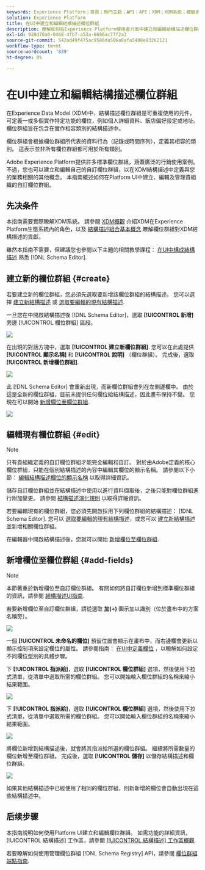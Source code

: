 ```yaml
---
keywords: Experience Platform；首頁；熱門主題；API；API；XDM；XDM系統；體驗資料模型；資料模型；ui；工作區；欄位群組；欄位群組；
solution: Experience Platform
title: 在UI中建立和編輯結構描述欄位群組
description: 瞭解如何在Experience Platform使用者介面中建立和編輯結構描述欄位群組。
exl-id: 928d70a6-0468-4fb7-a53a-6686ac77f2a3
source-git-commit: 542ad49f475ac9586da506a8afa5408e83262121
workflow-type: tm+mt
source-wordcount: '839'
ht-degree: 0%

---
```


# 在UI中建立和編輯結構描述欄位群組

在Experience Data Model (XDM)中，結構描述欄位群組是可重複使用的元件，可定義一或多個實作特定功能的欄位，例如個人詳細資料、飯店偏好設定或地址。 欄位群組旨在包含在實作相容類別的結構描述中。

欄位群組會根據欄位群組所代表的資料行為（記錄或時間序列），定義其相容的類別。 這表示並非所有欄位群組都可用於所有類別。

Adobe Experience Platform提供許多標準欄位群組，涵蓋廣泛的行銷使用案例。 不過，您也可以建立和編輯自己的自訂欄位群組，以在XDM結構描述中定義與您的業務相關的其他概念。 本指南概述如何在Platform UI中建立、編輯及管理貴組織的自訂欄位群組。

## 先决条件

本指南需要實際瞭解XDM系統。 請參閱 [XDM概觀](../../home.md) 介紹XDM在Experience Platform生態系統內的角色，以及 [結構描述組合基本概念](../../schema/composition.md) 瞭解欄位群組對XDM結構描述的貢獻。

雖然本指南不需要，但建議您也參閱以下主題的相關教學課程： [在UI中構成結構描述](../../tutorials/create-schema-ui.md) 熟悉 [!DNL Schema Editor].

## 建立新的欄位群組 {#create}

若要建立新的欄位群組，您必須先選取要新增該欄位群組的結構描述。 您可以選擇 [建立新結構描述](./schemas.md#create) 或 [選取要編輯的現有結構描述](./schemas.md#edit).

一旦您在中開啟結構描述後 [!DNL Schema Editor]，選取 **[!UICONTROL 新增]** 旁邊 [!UICONTROL 欄位群組] 區段。

![](../../images/ui/resources/field-groups/add-field-group.png)

在出現的對話方塊中，選取 **[!UICONTROL 建立新欄位群組]**. 您可以在此處提供 **[!UICONTROL 顯示名稱]** 和 **[!UICONTROL 說明]** （欄位群組）。 完成後，選取 **[!UICONTROL 新增欄位群組]**.

![](../../images/ui/resources/field-groups/create-field-group.png)

此 [!DNL Schema Editor] 會重新出現，而新欄位群組會列在左側邊欄中。 由於這是全新的欄位群組，目前未提供任何欄位給結構描述，因此畫布保持不變。 您現在可以開始 [新增欄位至欄位群組](#add-fields).

![](../../images/ui/resources/field-groups/field-group-added.png)

## 編輯現有欄位群組 {#edit}

>[!NOTE]
>
>只有貴組織定義的自訂欄位群組才能完全編輯和自訂。 對於由Adobe定義的核心欄位群組，只能在個別結構描述的內容中編輯其欄位的顯示名稱。 請參閱以下小節： [編輯結構描述欄位的顯示名稱](./schemas.md#display-names) 以取得詳細資訊。
>
>儲存自訂欄位群組並在結構描述中使用以進行資料擷取後，之後只能對欄位群組進行附加變更。 請參閱 [結構描述演化規則](../../schema/composition.md#evolution) 以取得詳細資訊。

若要編輯現有的欄位群組，您必須先開啟採用下列欄位群組的結構描述： [!DNL Schema Editor]. 您可以 [選取要編輯的現有結構描述](./schemas.md#edit)，或您可以 [建立新結構描述](./schemas.md#create) 並新增相關欄位群組。

在編輯器中開啟結構描述後，您就可以開始 [新增欄位至欄位群組](#add-fields).

## 新增欄位至欄位群組 {#add-fields}

>[!NOTE]
>
>本節著重於新增欄位至自訂欄位群組。 有關如何將自訂欄位新增到標準欄位群組的資訊，請參閱 [結構描述UI指南](./schemas.md#custom-fields-for-standard-groups).

若要新增欄位至自訂欄位群組，請從選取 **加(+)** 圖示加以識別（位於畫布中的方案名稱旁）。

![](../../images/ui/resources/field-groups/add-field.png)

一個 **[!UICONTROL 未命名的欄位]** 預留位置會顯示在畫布中，而右邊欄會更新以顯示控制項來設定欄位的屬性。 請參閱指南： [在UI中定義欄位](../fields/overview.md#define) ，以瞭解如何設定不同欄位型別的具體步驟。

下 **[!UICONTROL 指派給]**，選取 **[!UICONTROL 欄位群組]** 選項，然後使用下拉式清單，從清單中選取所需的欄位群組。 您可以開始輸入欄位群組的名稱來縮小結果範圍。

![](../../images/ui/resources/field-groups/select-field-group.png)

下 **[!UICONTROL 指派給]**，選取 **[!UICONTROL 欄位群組]** 選項，然後使用下拉式清單，從清單中選取所需的欄位群組。 您可以開始輸入欄位群組的名稱來縮小結果範圍。

![](../../images/ui/resources/field-groups/select-field-group.png)

將欄位新增到結構描述後，就會將其指派給所選的欄位群組。 繼續將所需數量的欄位新增至欄位群組。 完成後，選取 **[!UICONTROL 儲存]** 以儲存結構描述和欄位群組。

![](../../images/ui/resources/field-groups/complete-field-group.png)

如果其他結構描述中已經使用了相同的欄位群組，則新新增的欄位會自動出現在這些結構描述中。

## 后续步骤

本指南說明如何使用Platform UI建立和編輯欄位群組。 如需功能的詳細資訊， [!UICONTROL 結構描述] 工作區，請參閱 [[!UICONTROL 結構描述] 工作區概觀](../overview.md).

若要瞭解如何使用管理欄位群組 [!DNL Schema Registry] API，請參閱 [欄位群組端點指南](../../api/field-groups.md).
